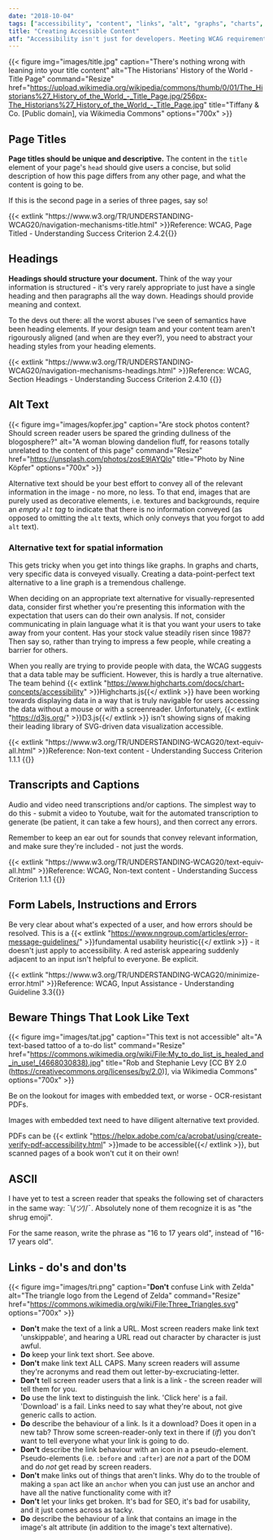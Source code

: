 ```yaml
---
date: "2018-10-04"
tags: ["accessibility", "content", "links", "alt", "graphs", "charts", "forms", "video", "PDFs", "Zelda"]
title: "Creating Accessible Content"
atf: "Accessibility isn't just for developers. Meeting WCAG requirements <em>has</em> to be a team effort, and content is no exception. This is also a great way to get SEO wins, while improving your accessibility!"
---
```


{{< figure
img="images/title.jpg" 
caption="There's nothing wrong with leaning into your title content"
alt="The Historians&#039; History of the World - Title Page" 
command="Resize" 
href="https://upload.wikimedia.org/wikipedia/commons/thumb/0/01/The_Historians%27_History_of_the_World_-_Title_Page.jpg/256px-The_Historians%27_History_of_the_World_-_Title_Page.jpg"
title="Tiffany &amp; Co. [Public domain], via Wikimedia Commons"
options="700x" >}}

## Page Titles
<strong>Page titles should be unique and descriptive.</strong> The content in the <code>title</code> element of your page's <code>head</code> should give users a concise, but solid description of how this page differs from any other page, and what the content is going to be. 

If this is the second page in a series of three pages, say so!

<p class="emp--gold">{{< extlink "https://www.w3.org/TR/UNDERSTANDING-WCAG20/navigation-mechanisms-title.html" >}}Reference: WCAG, Page Titled - Understanding Success Criterion 2.4.2{{</ extlink >}}</p>


## Headings
<strong>Headings should structure your document.</strong> Think of the way your information is structured - it's very rarely appropriate to just have a single heading and then paragraphs all the way down. Headings should provide meaning and context.

To the devs out there: all the worst abuses I've seen of semantics have been heading elements. If your design team and your content team aren't rigourously aligned (and when are they ever?), you need to abstract your heading styles from your heading elements. 

<p class="emp--gold">{{< extlink "https://www.w3.org/TR/UNDERSTANDING-WCAG20/navigation-mechanisms-headings.html" >}}Reference: WCAG, Section Headings - Understanding Success Criterion 2.4.10
{{</ extlink >}}</p>

## Alt Text

{{< figure
img="images/kopfer.jpg" 
caption="Are stock photos content? Should screen reader users be spared the grinding dullness of the blogosphere?"
alt="A woman blowing dandelion fluff, for reasons totally unrelated to the content of this page" 
command="Resize" 
href="https://unsplash.com/photos/zosE9lAYQlo"
title="Photo by Nine Köpfer"
options="700x" >}}

Alternative text should be your best effort to convey all of the relevant information in the image - no more, no less. To that end, images that are purely used as decorative elements, i.e. textures and backgrounds, require an <em>empty <code>alt</code> tag</em> to indicate that there is no information conveyed (as opposed to omitting the <code>alt</code> texts, which only conveys that you forgot to add <code>alt</code> text). 

### Alternative text for spatial information

This gets tricky when you get into things like graphs. In graphs and charts, very specific data is conveyed visually. Creating a data-point-perfect text alternative to a line graph is a tremendous challenge. 

When deciding on an appropriate text alternative for visually-represented data, consider first whether you're presenting this information with the expectation that users can do their own analysis. If not, consider communicating in plain language what it is that you want your users to take away from your content. Has your stock value steadily risen since 1987? Then say so, rather than trying to impress a few people, while creating a barrier for others.

When you really are trying to provide people with data, the WCAG suggests that a data table may be sufficient. However, this is hardly a true alternative. The team behind {{< extlink "https://www.highcharts.com/docs/chart-concepts/accessibility" >}}Highcharts.js{{</ extlink >}} have been working towards displaying data in a way that is truly navigable for users accessing the data without a mouse or with a screenreader. Unfortunately, {{< extlink "https://d3js.org/" >}}D3.js{{</ extlink >}} isn't showing signs of making their leading library of SVG-driven data visualization accessible.

<p class="emp--gold">{{< extlink "https://www.w3.org/TR/UNDERSTANDING-WCAG20/text-equiv-all.html" >}}Reference: Non-text content - Understanding Success Criterion 1.1.1
{{</ extlink >}}</p>

## Transcripts and Captions

Audio and video need transcriptions and/or captions. The simplest way to do this - submit a video to Youtube, wait for the automated transcription to generate (be patient, it can take a few hours), and then correct any errors. 

Remember to keep an ear out for sounds that convey relevant information, and make sure they're included - not just the words.

<p class="emp--gold">{{< extlink "https://www.w3.org/TR/UNDERSTANDING-WCAG20/text-equiv-all.html" >}}Reference: WCAG, Non-text content - Understanding Success Criterion 1.1.1
{{</ extlink >}}</p>

## Form Labels, Instructions and Errors

Be very clear about what's expected of a user, and how errors should be resolved. This is a {{< extlink "https://www.nngroup.com/articles/error-message-guidelines/" >}}fundamental usability heuristic{{</ extlink >}} - it doesn't just apply to accessibility. A red asterisk appearing suddenly adjacent to an input isn't helpful to everyone. Be explicit.

<p class="emp--gold">{{< extlink "https://www.w3.org/TR/UNDERSTANDING-WCAG20/minimize-error.html" >}}Reference: WCAG, Input Assistance - Understanding Guideline 3.3{{</ extlink >}}</p>


## Beware Things That Look Like Text

{{< figure
img="images/tat.jpg" 
caption="This text is not accessible"
alt="A text-based tattoo of a to-do list" 
command="Resize" 
href="https://commons.wikimedia.org/wiki/File:My_to_do_list_is_healed_and_in_use!_(4668030838).jpg"
title="Rob and Stephanie Levy [CC BY 2.0 (https://creativecommons.org/licenses/by/2.0)], via Wikimedia Commons"
options="700x" >}}

Be on the lookout for images with embedded text, or worse - OCR-resistant PDFs.

Images with embedded text need to have diligent alternative text provided. 

PDFs can be {{< extlink "https://helpx.adobe.com/ca/acrobat/using/create-verify-pdf-accessibility.html" >}}made to be accessible{{</ extlink >}}, but scanned pages of a book won't cut it on their own!

## ASCII

I have yet to test a screen reader that speaks the following set of characters in the same way: ¯\\_(ツ)_/¯. Absolutely none of them recognize it is as "the shrug emoji".

For the same reason, write the phrase as "16 to 17 years old", instead of "16-17 years old".

## Links - do's and don'ts

{{< figure
img="images/tri.png" 
caption="<strong>Don't</strong> confuse Link with Zelda"
alt="The triangle logo from the Legend of Zelda" 
command="Resize" 
href="https://commons.wikimedia.org/wiki/File:Three_Triangles.svg"
options="700x" >}}

<ul>
	<li><strong>Don't</strong> make the text of a link a URL. Most screen readers make link text 'unskippable', and hearing a URL read out character by character is just awful.</li>
	<li><strong>Do</strong> keep your link text short. See above.</li>
	<li><strong>Don't</strong> make link text ALL CAPS. Many screen readers will assume they're acronyms and read them out letter-by-excruciating-letter.</li>
	<li><strong>Don't</strong> tell screen reader users that a link is a link - the screen reader will tell them for you.</li>
	<li><strong>Do</strong> use the link text to distinguish the link. 'Click here' is a fail. 'Download' is a fail. Links need to say what they're about, not give generic calls to action.</li>
	<li><strong>Do</strong> describe the behaviour of a link. Is it a download? Does it open in a new tab? Throw some screen-reader-only text in there if (<em>if</em>) you don't want to tell everyone what your link is going to do.</li>
	<li><strong>Don't</strong> describe the link behaviour with an icon in a pseudo-element. Pseudo-elements (i.e. <code>:before</code> and <code>:after</code>) are <em>not</em> a part of the DOM and do <em>not</em> get read by screen readers.</li>
	<li><strong>Don't</strong> make links out of things that aren't links. Why do to the trouble of making a <code>span</code> act like an <code>anchor</code> when you can just use an anchor and have all the native functionality come with it?</li>
	<li><strong>Don't</strong> let your links get broken. It's bad for SEO, it's bad for usability, and it just comes across as tacky.</li>
	<li><strong>Do</strong> describe the behaviour of a link that contains an image in the image's alt attribute (in addition to the image's text alternative).</li>
</ul>
